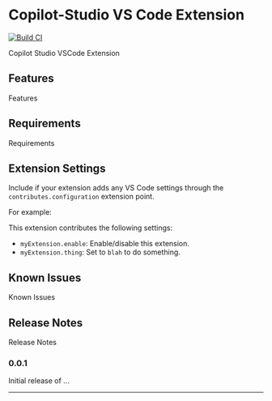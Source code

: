 # Copilot-Studio VS Code Extension

[![Build CI](https://github.com/microsoft/vscode-copilotstudio/actions/workflows/node.js.yml/badge.svg?branch=main)](https://github.com/microsoft/vscode-copilotstudio/actions/workflows/node.js.yml)


Copilot Studio VSCode Extension

## Features

Features

## Requirements

Requirements

## Extension Settings

Include if your extension adds any VS Code settings through the `contributes.configuration` extension point.

For example:

This extension contributes the following settings:

* `myExtension.enable`: Enable/disable this extension.
* `myExtension.thing`: Set to `blah` to do something.

## Known Issues

Known Issues

## Release Notes

Release Notes

### 0.0.1

Initial release of ...

---
